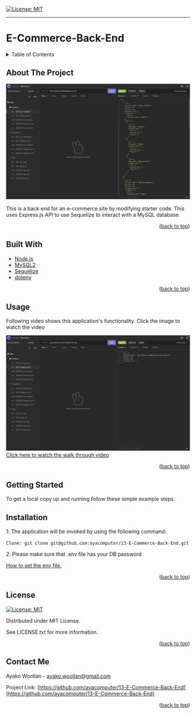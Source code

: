 
[![License: MIT](https://img.shields.io/badge/License-MIT-yellow.svg)](https://opensource.org/licenses/MIT)

---
  
# E-Commerce-Back-End
<details>
  
<summary>Table of Contents</summary>

  
<ol>
  
<li>
  
<a href="#about-the-project">About The Project</a></li>

  
<ul>
  
<li><a href="#built-with">Built With</a></li>

<li><a href="#usage">Usage</a></>
</ul>

</li>

<li>

<a href="#getting-started">Getting Started</a>

<ul>

<li><a href="#installation">Installation</a>

</ul>

</li>
<li><a href="#license">License</a></>
  
<li><a href="#contact">Contact</a></>
  
</ol>
  
</details>

 ## About The Project


 ![ProductScreen Shot](./assets/getAll.png)


This is a back end for an e-commerce site by modifying starter code. This uses Express.js API to use Sequelize to interact with a MySQL database.

<p align = "right">(<a href="#top">back to top</a>)</>

 ## Built With
* [Node.js](https://nodejs.org/) 
* [MySQL2](https://www.npmjs.com/package/mysql2) 
* [Sequelize](https://www.npmjs.com/package/sequelize) 
* [dotenv](https://www.npmjs.com/package/dotenv) 
<p align = "right"> (<a href="#top">back to top</a>)</>

## Usage

  Following video shows this application's functionality. Click the image to watch the video

![This is an walk through video image of the product.](./assets/getById.png)
[Click here to watch the walk through video](https://youtu.be/GM5H4jREpCI)

<p align ="right">(<a href="#top">back to top</a>)</>

## Getting Started

To get a local copy up and running follow these simple example steps.

 ## Installation

 1: The application will be invoked by using the following command:


 `Clone: git clone git@github.com:ayacomputer/13-E-Commerce-Back-End.git`

 2: Please make sure that .env file has your DB password

 [How to set the env file.](https://drive.google.com/file/d/12BokJA0Ah2Hz0zT_xI3t1wDmCcbFK3n4/view)



<p align="right">(<a href="#top">back to top</a>)</>

## License

[![License: MIT](https://img.shields.io/badge/License-MIT-yellow.svg)](https://opensource.org/licenses/MIT)

Distributed under MIT License.

See LICENSE.txt for more information.

<p align ="right">(<a href="#top">back to top</a>)</>

 ## Contact Me

Ayako Woollan - ayako.woollan@gmail.com

Project Link: [https://github.com/ayacomputer/13-E-Commerce-Back-End](https://github.com/ayacomputer/13-E-Commerce-Back-End)

<p align="right">(<a href="#top">back to top</a>)</>
